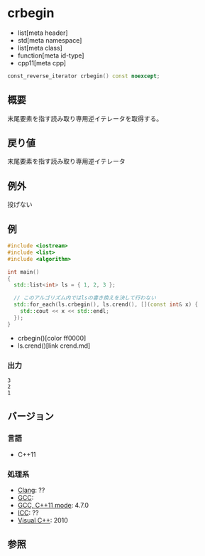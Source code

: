 # crbegin
* list[meta header]
* std[meta namespace]
* list[meta class]
* function[meta id-type]
* cpp11[meta cpp]

```cpp
const_reverse_iterator crbegin() const noexcept;
```

## 概要
末尾要素を指す読み取り専用逆イテレータを取得する。


## 戻り値
末尾要素を指す読み取り専用逆イテレータ


## 例外
投げない


## 例
```cpp example
#include <iostream>
#include <list>
#include <algorithm>

int main()
{
  std::list<int> ls = { 1, 2, 3 };

  // このアルゴリズム内ではlsの書き換えを決して行わない
  std::for_each(ls.crbegin(), ls.crend(), [](const int& x) {
    std::cout << x << std::endl;
  });
}
```
* crbegin()[color ff0000]
* ls.crend()[link crend.md]

### 出力
```
3
2
1
```

## バージョン
### 言語
- C++11

### 処理系
- [Clang](/implementation.md#clang): ??
- [GCC](/implementation.md#gcc):
- [GCC, C++11 mode](/implementation.md#gcc): 4.7.0
- [ICC](/implementation.md#icc): ??
- [Visual C++](/implementation.md#visual_cpp): 2010


## 参照


